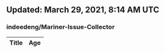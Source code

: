 ## Updated: March 29, 2021, 8:14 AM UTC


### indeedeng/Mariner-Issue-Collector
|**Title**|**Age**|
|:----|:----|